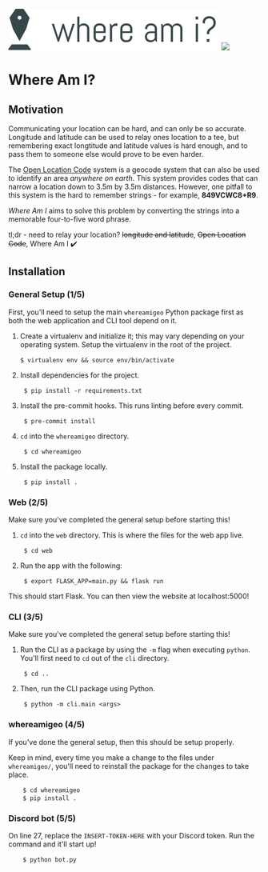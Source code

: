 ![](logo.png)
![](whereami.gif)

# Where Am I?

## Motivation
Communicating your location can be hard, and can only be so accurate. Longitude and latitude can be used to relay ones location to a tee, but remembering exact longtitude and latitude values is hard enough, and to pass them to someone else would prove to be even harder.  
  
The [Open Location Code](https://en.wikipedia.org/wiki/Open_Location_Code) system is a geocode system that can also be used to identify an area *anywhere on earth*. This system provides codes that can narrow a location down to 3.5m by 3.5m distances. However, one pitfall to this system is the hard to remember strings - for example, **849VCWC8+R9**.  
  
*Where Am I* aims to solve this problem by converting the strings into a memorable four-to-five word phrase.

tl;dr - need to relay your location? ~~longitude and latitude~~, ~~Open Location Code~~, Where Am I :heavy_check_mark:

## Installation

### General Setup (1/5)
First, you'll need to setup the main `whereamigeo` Python package first as both the web application and CLI tool depend on it.
1. Create a virtualenv and initialize it; this may vary depending on your operating system. Setup the virtualenv in the root of the project.

       $ virtualenv env && source env/bin/activate

2. Install dependencies for the project.

        $ pip install -r requirements.txt

3. Install the pre-commit hooks. This runs linting before every commit.
        
        $ pre-commit install

3. `cd` into the `whereamigeo` directory.

        $ cd whereamigeo
        
4. Install the package locally.

        $ pip install .


### Web (2/5)
Make sure you've completed the general setup before starting this!

1. `cd` into the `web` directory. This is where the files for the web app live.

        $ cd web

2. Run the app with the following:

        $ export FLASK_APP=main.py && flask run

This should start Flask. You can then view the website at localhost:5000!


### CLI (3/5)
Make sure you've completed the general setup before starting this!
    
1. Run the CLI as a package by using the `-m` flag when executing `python`. You'll first need to `cd` out of the `cli` directory. 

        $ cd ..
        
2. Then, run the CLI package using Python.
    
        $ python -m cli.main <args>

### whereamigeo (4/5)
If you've done the general setup, then this should be setup properly. 

Keep in mind, every time you make a change to the files under `whereamigeo/`, you'll need to reinstall the package for the changes to take place.
        
        $ cd whereamigeo
        $ pip install .
        
### Discord bot (5/5)
On line 27, replace the `INSERT-TOKEN-HERE` with your Discord token. Run the command and it'll start up!

        $ python bot.py
